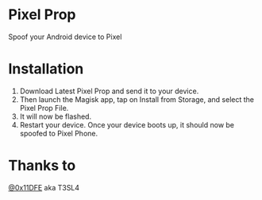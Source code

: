 # Pixel Prop
Spoof your Android device to Pixel

# Installation
1. Download Latest Pixel Prop and send it to your device.
2. Then launch the Magisk app, tap on Install from Storage, and select the Pixel Prop File.
3. It will now be flashed.
4. Restart your device. Once your device boots up, it should now be spoofed to Pixel Phone.

# Thanks to
<a href="https://github.com/0x11DFE">@0x11DFE</a> aka T3SL4
